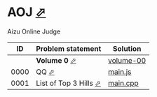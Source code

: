 # AOJ [⬀](https://judge.u-aizu.ac.jp/onlinejudge/index.jsp)

Aizu Online Judge



| ID   | Problem statement                                                                       | Solution                            |
|------|-----------------------------------------------------------------------------------------|-------------------------------------|
|      | **Volume 0** [⬀](https://judge.u-aizu.ac.jp/onlinejudge/finder.jsp?volumeNo=0)          | [volume-00](volume-00/)             |
| 0000 | QQ [⬀](https://judge.u-aizu.ac.jp/onlinejudge/description.jsp?id=0000)                  | [main.js](volume-00/0000/main.js)   |
| 0001 | List of Top 3 Hills [⬀](https://judge.u-aizu.ac.jp/onlinejudge/description.jsp?id=0001) | [main.cpp](volume-00/0001/main.cpp) |

